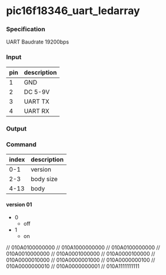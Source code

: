 # pic16f18346_uart_ledarray

### Specification
UART Baudrate 19200bps

### Input

| pin | description |
|---|---|
| 1 | GND |
| 2 | DC 5-9V |
| 3 | UART TX |
| 4 | UART RX |

### Output


### Command

| index | description |
|---|---|
| 0-1 | version |
| 2-3 | body size |
| 4-13 | body |

#### version 01

* 0
    * off
* 1
    * on

// 010A0100000000
// 010A1000000000
// 010A0100000000
// 010A0010000000
// 010A0001000000
// 010A0000100000
// 010A0000010000
// 010A0000001000
// 010A0000000100
// 010A0000000010
// 010A0000000001
// 010A1111111111